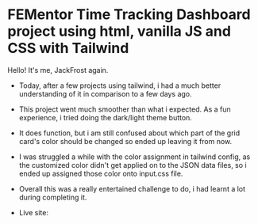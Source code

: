 <h1>FEMentor Time Tracking Dashboard project using html, vanilla JS and CSS with Tailwind </h1>

Hello! It's me, JackFrost again.

- Today, after a few projects using tailwind, i had a much better understanding of it in comparison to a few days ago. 
- This project went much smoother than what i expected. As a fun experience, i tried doing the dark/light theme button. 
- It does function, but i am still confused about which part of the grid card's color should be changed so ended up leaving it from now.
- I was struggled a while with the color assignment in tailwind config, as the customized color didn't get applied on to the JSON data files, 
so i ended up assigned those color onto input.css file.
- Overall this was a really entertained challenge to do, i had learnt a lot during completing it.

- Live site: 
